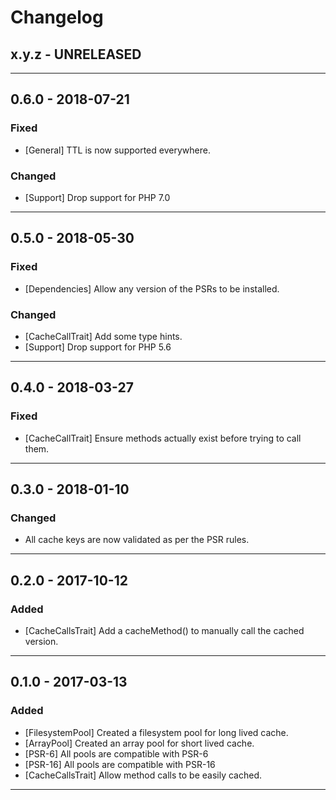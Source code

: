 Changelog
=========

## x.y.z - UNRELEASED

--------

## 0.6.0 - 2018-07-21

### Fixed

* [General] TTL is now supported everywhere.

### Changed

* [Support] Drop support for PHP 7.0

--------

## 0.5.0 - 2018-05-30

### Fixed

* [Dependencies] Allow any version of the PSRs to be installed.

### Changed

* [CacheCallTrait] Add some type hints.
* [Support] Drop support for PHP 5.6

--------

## 0.4.0 - 2018-03-27

### Fixed

* [CacheCallTrait] Ensure methods actually exist before trying to call them.

--------

## 0.3.0 - 2018-01-10

### Changed

* All cache keys are now validated as per the PSR rules.

--------

## 0.2.0 - 2017-10-12

### Added

* [CacheCallsTrait] Add a cacheMethod() to manually call the cached version.

--------

## 0.1.0 - 2017-03-13

### Added

* [FilesystemPool] Created a filesystem pool for long lived cache.
* [ArrayPool] Created an array pool for short lived cache.
* [PSR-6] All pools are compatible with PSR-6
* [PSR-16] All pools are compatible with PSR-16
* [CacheCallsTrait] Allow method calls to be easily cached.

--------
